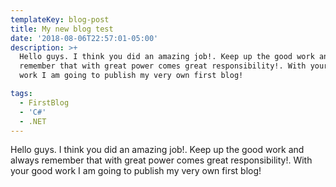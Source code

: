 ```yaml
---
templateKey: blog-post
title: My new blog test
date: '2018-08-06T22:57:01-05:00'
description: >+
  Hello guys. I think you did an amazing job!. Keep up the good work and always
  remember that with great power comes great responsibility!. With your good
  work I am going to publish my very own first blog!

tags:
  - FirstBlog
  - 'C#'
  - .NET
---
```

Hello guys. I think you did an amazing job!. Keep up the good work and always remember that with great power comes great responsibility!. With your good work I am going to publish my very own first blog!
